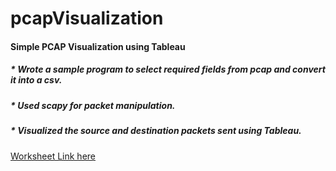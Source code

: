 # pcapVisualization
#### Simple PCAP Visualization using Tableau
##### * Wrote a sample program to select required fields from pcap and convert it into a csv.
##### * Used scapy for packet manipulation.
##### * Visualized the source and destination packets sent using Tableau.

[Worksheet Link here](https://public.tableau.com/profile/kds.manikanta.teja#!/vizhome/SimplePCAPVisualization/Sheet1?publish=yes)
